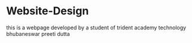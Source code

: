 # Website-Design
this is a webpage developed by a student of trident academy technology bhubaneswar preeti dutta 
